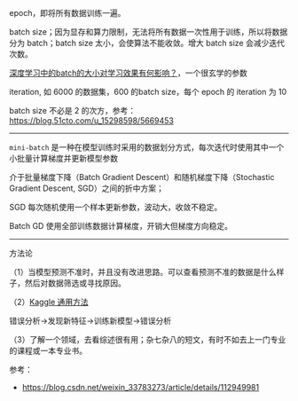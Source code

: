
epoch，即将所有数据训练一遍。

batch size；因为显存和算力限制，无法将所有数据一次性用于训练，所以将数据分为 batch；batch size 太小，会使算法不能收敛。增大 batch size 会减少迭代次数。

[深度学习中的batch的大小对学习效果有何影响？](https://www.zhihu.com/question/32673260)，一个很玄学的参数

iteration, 如 6000 的数据集，600 的batch size，每个 epoch 的 iteration 为 10


batch size 不必是 2 的次方，参考：https://blog.51cto.com/u_15298598/5669453


-------------


`mini-batch` 是一种在模型训练时采用的数据划分方式，每次迭代时使用其中一个小批量计算梯度并更新模型参数

介于批量梯度下降（Batch Gradient Descent）和随机梯度下降（Stochastic Gradient Descent, SGD）之间的折中方案；

SGD 每次随机使用一个样本更新参数，波动大，收敛不稳定。

Batch GD 使用全部训练数据计算梯度，开销大但梯度方向稳定。






------------

方法论

（1）当模型预测不准时，并且没有改进思路。可以查看预测不准的数据是什么样子，然后对数据筛选或寻找原因。

（2）[Kaggle 通用方法](https://zhuanlan.zhihu.com/p/27424282)

错误分析->发现新特征->训练新模型->错误分析

（3）了解一个领域，去看综述很有用；杂七杂八的短文，有时不如去上一门专业的课程或一本专业书。



参考：
- https://blog.csdn.net/weixin_33783273/article/details/112949981